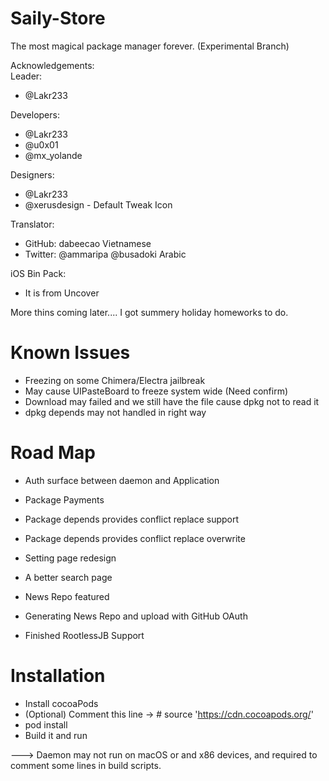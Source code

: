 # Saily-Store  

The most magical package manager forever. (Experimental Branch)   

Acknowledgements:    
Leader:    
- @Lakr233     

Developers:   
- @Lakr233     
- @u0x01     
- @mx_yolande      

Designers:   
- @Lakr233     
- @xerusdesign - Default Tweak Icon   

Translator:   
- GitHub: dabeecao Vietnamese
- Twitter: @ammaripa @busadoki Arabic

iOS Bin Pack:   
- It is from Uncover

More thins coming later.... I got summery holiday homeworks to do.  

# Known Issues

- Freezing on some Chimera/Electra jailbreak 
- May cause UIPasteBoard to freeze system wide (Need confirm)
- Download may failed and we still have the file cause dpkg not to read it
- dpkg depends may not handled in right way

# Road Map

- Auth surface between daemon and Application
- Package Payments
- Package depends provides conflict replace support
- Package depends provides conflict replace overwrite
- Setting page redesign
- A better search page
- News Repo featured
- Generating News Repo and upload with GitHub OAuth

- Finished RootlessJB Support

# Installation

- Install cocoaPods
- (Optional) Comment this line -> # source 'https://cdn.cocoapods.org/'
- pod install
- Build it and run

---> Daemon may not run on macOS or and x86 devices, and required to comment some lines in build scripts. 


